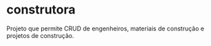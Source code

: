 # construtora
Projeto que permite CRUD de engenheiros, materiais de construção e projetos de construção.

